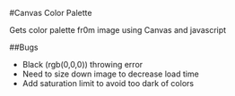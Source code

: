 #Canvas Color Palette

Gets color palette fr0m image using Canvas and javascript

##Bugs
* Black (rgb(0,0,0)) throwing error
* Need to size down image to decrease load time
* Add saturation limit to avoid too dark of colors